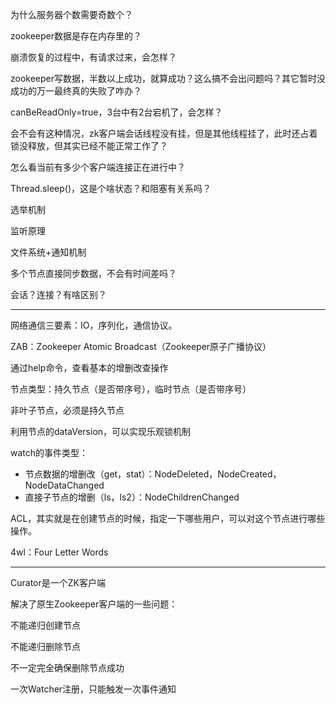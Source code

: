 
为什么服务器个数需要奇数个？

zookeeper数据是存在内存里的？

崩溃恢复的过程中，有请求过来，会怎样？

zookeeper写数据，半数以上成功，就算成功？这么搞不会出问题吗？其它暂时没成功的万一最终真的失败了咋办？

canBeReadOnly=true，3台中有2台宕机了，会怎样？

 会不会有这种情况，zk客户端会话线程没有挂，但是其他线程挂了，此时还占着锁没释放，但其实已经不能正常工作了？


怎么看当前有多少个客户端连接正在进行中？

Thread.sleep()，这是个啥状态？和阻塞有关系吗？

选举机制

监听原理

文件系统+通知机制


多个节点直接同步数据，不会有时间差吗？


会话？连接？有啥区别？



*************************************

网络通信三要素：IO，序列化，通信协议。

ZAB：Zookeeper Atomic Broadcast（Zookeeper原子广播协议）

通过help命令，查看基本的增删改查操作

节点类型：持久节点（是否带序号），临时节点（是否带序号）

非叶子节点，必须是持久节点


利用节点的dataVersion，可以实现乐观锁机制

watch的事件类型：

* 节点数据的增删改（get，stat）：NodeDeleted，NodeCreated，NodeDataChanged
* 直接子节点的增删（ls，ls2）：NodeChildrenChanged

ACL，其实就是在创建节点的时候，指定一下哪些用户，可以对这个节点进行哪些操作。

4wl：Four Letter Words



*************************************


Curator是一个ZK客户端


解决了原生Zookeeper客户端的一些问题：

不能递归创建节点

不能递归删除节点

不一定完全确保删除节点成功

一次Watcher注册，只能触发一次事件通知





























